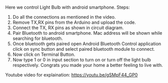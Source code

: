 Here we control Light Bulb with android smartphone.
Steps:
1) Do all the connections as mentioned in the video.
2) Remove TX,RX pins from the Arduino and upload the code.
3) Connect the TX, RX pins as shown in circuit diagram.
4) Pair Bluetooth to android smartphone. Mac address will be shown while      
    searching for bluetooth.
5) Once bluetooth gets paired open Android Bluetooth Control application   
     click on sync button and select paired bluetooth module to connect.
6) Now click on Terminal Button.
7) Now type 1 or 0 in input section to turn on or turn off the light bulb 
     respectively.
Congrats you made your home a better feeling to live with.

Youtube video for explaination: https://youtu.be/gSMpF44_GP0
